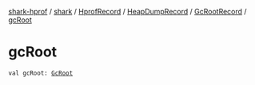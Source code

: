 [shark-hprof](../../../../index.md) / [shark](../../../index.md) / [HprofRecord](../../index.md) / [HeapDumpRecord](../index.md) / [GcRootRecord](index.md) / [gcRoot](./gc-root.md)

# gcRoot

`val gcRoot: `[`GcRoot`](../../../-gc-root/index.md)